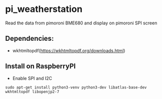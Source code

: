 # pi_weatherstation
Read the data from pimoroni BME680 and display on pimoroni SPI screen

## Dependencies:
* wkhtmltopdf(https://wkhtmltopdf.org/downloads.html)


## Install on RaspberryPI
* Enable SPI and I2C
```
sudo apt-get install python3-venv python3-dev libatlas-base-dev wkhtmltopdf libopenjp2-7
```

